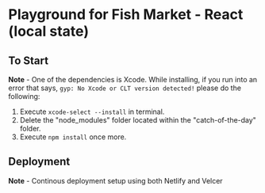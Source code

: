 # Playground for Fish Market - React (local state)

## To Start

**Note** - One of the dependencies is Xcode. While installing, if you run into an error that says,
`gyp: No Xcode or CLT version detected!` please do the following:

1. Execute `xcode-select --install` in terminal.
2. Delete the "node_modules" folder located within the "catch-of-the-day" folder.
3. Execute `npm install` once more.

## Deployment

**Note** - Continous deployment setup using both Netlify and Velcer
